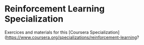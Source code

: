# Reinforcement Learning Specialization

Exercices and materials for this [Coursera Specialization](https://www.coursera.org/specializations/reinforcement-learning?
